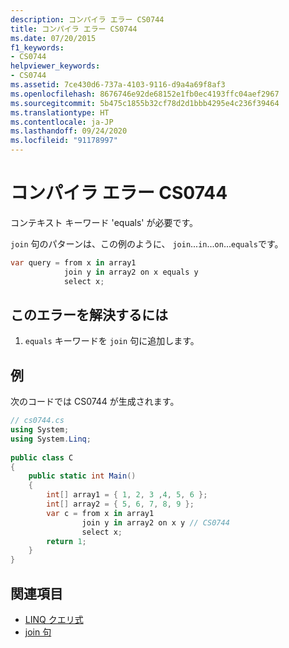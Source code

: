 ```yaml
---
description: コンパイラ エラー CS0744
title: コンパイラ エラー CS0744
ms.date: 07/20/2015
f1_keywords:
- CS0744
helpviewer_keywords:
- CS0744
ms.assetid: 7ce430d6-737a-4103-9116-d9a4a69f8af3
ms.openlocfilehash: 8676746e92de68152e1fb0ec4193ffc04aef2967
ms.sourcegitcommit: 5b475c1855b32cf78d2d1bbb4295e4c236f39464
ms.translationtype: HT
ms.contentlocale: ja-JP
ms.lasthandoff: 09/24/2020
ms.locfileid: "91178997"
---
```

# <a name="compiler-error-cs0744"></a>コンパイラ エラー CS0744

コンテキスト キーワード 'equals' が必要です。  
  
 `join` 句のパターンは、この例のように、 `join`...`in`...`on`...`equals`です。  
  
```csharp  
var query = from x in array1  
            join y in array2 on x equals y  
            select x;  
```  
  
## <a name="to-correct-this-error"></a>このエラーを解決するには  
  
1. `equals` キーワードを `join` 句に追加します。  
  
## <a name="example"></a>例  

 次のコードでは CS0744 が生成されます。  
  
```csharp  
// cs0744.cs  
using System;  
using System.Linq;  
  
public class C  
{  
    public static int Main()  
    {  
        int[] array1 = { 1, 2, 3 ,4, 5, 6 };  
        int[] array2 = { 5, 6, 7, 8, 9 };  
        var c = from x in array1  
                join y in array2 on x y // CS0744  
                select x;  
        return 1;  
    }  
}  
```  
  
## <a name="see-also"></a>関連項目

- [LINQ クエリ式](../linq/index.md)
- [join 句](../language-reference/keywords/join-clause.md)
